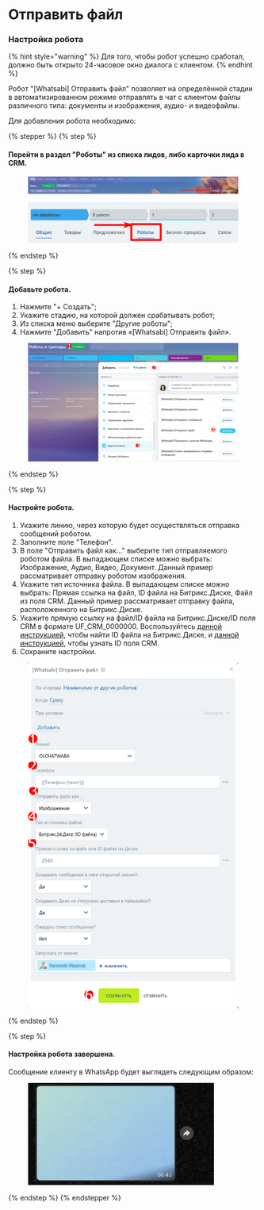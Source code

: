 # Отправить файл

### Настройка робота

{% hint style="warning" %}
Для того, чтобы робот успешно сработал, должно быть открыто 24-часовое окно диалога с клиентом.&#x20;
{% endhint %}

Робот "\[Whatsabi] Отправить файл" позволяет на определённой стадии в автоматизированном режиме отправлять в чат с клиентом файлы различного типа: документы и изображения, аудио- и видеофайлы.

Для добавления робота необходимо:

{% stepper %}
{% step %}
#### Перейти в раздел "Роботы" из списка лидов, либо карточки лида в CRM.

<figure><img src="../../.gitbook/assets/image (1) (1) (1).png" alt=""><figcaption></figcaption></figure>

<figure><img src="../../.gitbook/assets/image (1) (1) (1) (1).png" alt=""><figcaption></figcaption></figure>
{% endstep %}

{% step %}
#### Добавьте робота.

1. Нажмите "+ Создать";&#x20;
2. Укажите стадию, на которой должен срабатывать робот;&#x20;
3. Из списка меню выберите "Другие роботы";
4. Нажмите "Добавить" напротив «\[Whatsabi] Отправить файл».

<figure><img src="../../.gitbook/assets/Скриншот 28.08.25_21.16.42.png" alt=""><figcaption></figcaption></figure>
{% endstep %}

{% step %}
#### Настройте робота.

1. Укажите линию, через которую будет осуществляться отправка сообщений роботом.
2. Заполните поле "Телефон".
3. В поле "Отправить файл как..." выберите тип отправляемого роботом файла. В выпадающем списке можно выбрать: Изображение, Аудио, Видео, Документ. Данный пример рассматривает отправку роботом изображения.
4. Укажите тип источника файла. В выпадающем списке можно выбрать: Прямая ссылка на файл, ID файла на Битрикс.Диске, Файл из поля CRM. Данный пример рассматривает отправку файла, расположенного на Битрикс.Диске.&#x20;
5. Укажите прямую ссылку на файл/ID файла на Битрикс.Диске/ID поля CRM в формате UF\_CRM\_0000000. Воспользуйтесь [данной инструкцией](../nastroika-otpravki-faila-v-zavisimosti-ot-istochnika.md#ukazanie-id-otpravlyaemogo-faila), чтобы найти ID файла на Битрикс.Диске, и [данной инструкцией](../nastroika-otpravki-faila-v-zavisimosti-ot-istochnika.md#ukazanie-id-polya-v-kotorom-nakhoditsya-otpravlyaemyi-fail), чтобы узнать ID поля CRM.
6. Сохраните настройки.

<figure><img src="../../.gitbook/assets/Скриншот 28.08.25_22.08.20.png" alt=""><figcaption></figcaption></figure>
{% endstep %}

{% step %}
#### Настройка робота завершена.

Сообщение клиенту в WhatsApp будет выглядеть следующим образом:

<figure><img src="../../.gitbook/assets/image (2) (1).png" alt="" width="375"><figcaption></figcaption></figure>
{% endstep %}
{% endstepper %}
